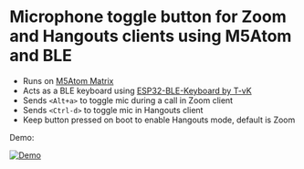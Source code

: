 # Microphone toggle button for Zoom and Hangouts clients using M5Atom and BLE

- Runs on [M5Atom Matrix](https://m5stack.com/collections/m5-atom/products/atom-matrix-esp32-development-kit)
- Acts as a BLE keyboard using [ESP32-BLE-Keyboard by T-vK](https://github.com/T-vK/ESP32-BLE-Keyboard)
- Sends `<Alt+a>` to toggle mic during a call in Zoom client
- Sends `<Ctrl-d>` to toggle mic in Hangouts client
- Keep button pressed on boot to enable Hangouts mode, default is Zoom

Demo:

[![Demo](https://img.youtube.com/vi/3DzOzwyPFUM/0.jpg)](https://www.youtube.com/watch?v=3DzOzwyPFUM)
